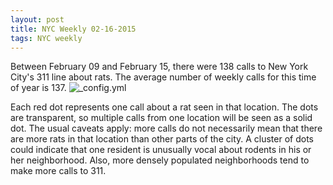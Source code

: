 ```yaml
---
layout: post
title: NYC Weekly 02-16-2015
tags: NYC weekly
---
```


Between February 09 and February 15, there were 138 calls to New York City's 311 line about rats. The average number of weekly calls for this time of year is 137.
![_config.yml](http://googledrive.com/host/0BxOPuM_gK7bqUW85bjZUd1UwTGs/posts/NYC_Rat_Map_2015-02-15.png)

Each red dot represents one call about a rat seen in that location. The dots are transparent, so multiple calls from one location will be seen as a solid dot. The usual caveats apply: more calls do not necessarily mean that there are more rats in that location than other parts of the city. A cluster of dots could indicate that one resident is unusually vocal about rodents in his or her neighborhood. Also, more densely populated neighborhoods tend to make more calls to 311.